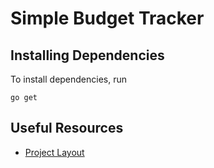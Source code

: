 # Simple Budget Tracker

## Installing Dependencies

To install dependencies, run

```
go get
```

## Useful Resources

- [Project Layout](https://github.com/golang-standards/project-layout)